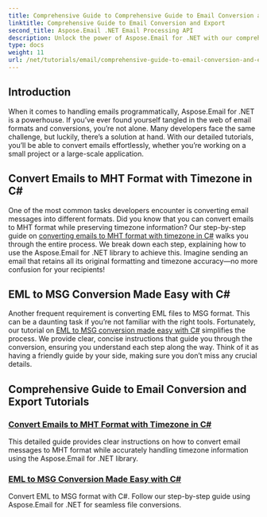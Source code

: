 ```yaml
---
title: Comprehensive Guide to Comprehensive Guide to Email Conversion and Export
linktitle: Comprehensive Guide to Email Conversion and Export
second_title: Aspose.Email .NET Email Processing API
description: Unlock the power of Aspose.Email for .NET with our comprehensive tutorials for Comprehensive Guide to Email Conversion and Export. Learn to convert formats easily.
type: docs
weight: 11
url: /net/tutorials/email/comprehensive-guide-to-email-conversion-and-export/
---
```

## Introduction

When it comes to handling emails programmatically, Aspose.Email for .NET is a powerhouse. If you’ve ever found yourself tangled in the web of email formats and conversions, you’re not alone. Many developers face the same challenge, but luckily, there’s a solution at hand. With our detailed tutorials, you’ll be able to convert emails effortlessly, whether you’re working on a small project or a large-scale application.

## Convert Emails to MHT Format with Timezone in C#

One of the most common tasks developers encounter is converting email messages into different formats. Did you know that you can convert emails to MHT format while preserving timezone information? Our step-by-step guide on [converting emails to MHT format with timezone in C#](./convert-emails-to-mht-format-with-timezone-in-csharp/) walks you through the entire process. We break down each step, explaining how to use the Aspose.Email for .NET library to achieve this. Imagine sending an email that retains all its original formatting and timezone accuracy—no more confusion for your recipients!

## EML to MSG Conversion Made Easy with C#

Another frequent requirement is converting EML files to MSG format. This can be a daunting task if you’re not familiar with the right tools. Fortunately, our tutorial on [EML to MSG conversion made easy with C#](./eml-to-msg-convert-made-easy-using-csharp/) simplifies the process. We provide clear, concise instructions that guide you through the conversion, ensuring you understand each step along the way. Think of it as having a friendly guide by your side, making sure you don’t miss any crucial details. 

## Comprehensive Guide to Email Conversion and Export Tutorials
### [Convert Emails to MHT Format with Timezone in C#](./convert-emails-to-mht-format-with-timezone-in-csharp/)
This detailed guide provides clear instructions on how to convert email messages to MHT format while accurately handling timezone information using the Aspose.Email for .NET library.
### [EML to MSG Conversion Made Easy with C#](./eml-to-msg-convert-made-easy-using-csharp/)
Convert EML to MSG format with C#. Follow our step-by-step guide using Aspose.Email for .NET for seamless file conversions.